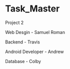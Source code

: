 # Task_Master
Project 2

Web Desgin - Samuel Roman

Backend - Travis

Android Developer - Andrew

Database - Colby
